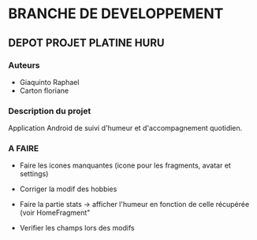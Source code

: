 # BRANCHE DE DEVELOPPEMENT #

## DEPOT PROJET PLATINE HURU ##

### Auteurs ###

* Giaquinto Raphael
* Carton floriane


### Description du projet ###

Application Android de suivi d'humeur et d'accompagnement quotidien.


### A FAIRE ###

* Faire les icones manquantes (icone pour les fragments, avatar et settings)

* Corriger la modif des hobbies

* Faire la partie stats -> afficher l'humeur en fonction de celle récupérée (voir HomeFragment"

* Verifier les champs lors des modifs
